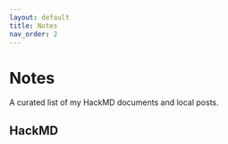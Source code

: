 ```yaml
---
layout: default
title: Notes
nav_order: 2
---
```


# Notes

A curated list of my HackMD documents and local posts.

## HackMD 

<!-- - **Soft decoding (KV) quick notes** — <https://hackmd.io/@<your-hackmd-handle>/<note-id-1>>
- **Guruswami–Sudan (GS) scratchpad** — <https://hackmd.io/@<your-hackmd-handle>/<note-id-2>>
- **Detection & Estimation cheatsheet** — <https://hackmd.io/@<your-hackmd-handle>/<note-id-3>> -->

<!-- > Tip: keep titles stable in HackMD; they auto-update nicely here. -->

<!-- ## Local posts (optional)

- [Example local note](./posts/example-local-note) -->